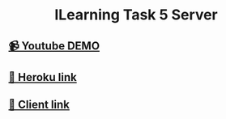 <h1 align="center">ILearning Task 5 Server</h1>

## [📹 Youtube DEMO](https://youtu.be/QqyLM2SQ6N4)

## [🚀 Heroku link](https://ilearning-task-5-server.herokuapp.com/)

## [🔗 Client link](https://github.com/IvanHayel/ilearning-task-5-client)
